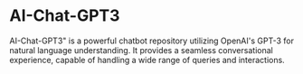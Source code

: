 # AI-Chat-GPT3
AI-Chat-GPT3" is a powerful chatbot repository utilizing OpenAI's GPT-3 for natural language understanding. It provides a seamless conversational experience, capable of handling a wide range of queries and interactions.
